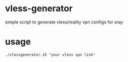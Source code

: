 # vless-generator
simple script to generate vless/reality vpn configs for xray

# usage
```
./vlessgenerator.sh "your vless vpn link"
```
